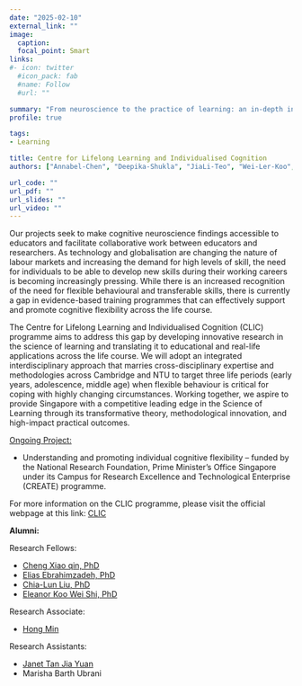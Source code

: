 ```yaml
---
date: "2025-02-10"
external_link: ""
image:
  caption: 
  focal_point: Smart
links:
#- icon: twitter
  #icon_pack: fab
  #name: Follow
  #url: ""

summary: "From neuroscience to the practice of learning: an in-depth investigation into cognitive flexibility."
profile: true

tags:
- Learning

title: Centre for Lifelong Learning and Individualised Cognition
authors: ["Annabel-Chen", "Deepika-Shukla", "JiaLi-Teo", "Wei-Ler-Koo","Marisha-Barth-Ubrani"]

url_code: ""
url_pdf: ""
url_slides: ""
url_video: ""
---
```

Our projects seek to make cognitive neuroscience findings accessible to educators and facilitate collaborative work between educators and researchers. 
As technology and globalisation are changing the nature of labour markets and increasing the demand for high levels of skill, the need for individuals to be able to develop new skills during their working careers is becoming increasingly pressing. While there is an increased recognition of the need for flexible behavioural and transferable skills, there is currently a gap in evidence-based training programmes that can effectively support and promote cognitive flexibility across the life course.

The Centre for Lifelong Learning and Individualised Cognition (CLIC) programme aims to address this gap by developing innovative research in the science of learning and translating it to educational and real-life applications across the life course. We will adopt an integrated interdisciplinary approach that marries cross-disciplinary expertise and methodologies across Cambridge and NTU to target three life periods (early years, adolescence, middle age) when flexible behaviour is critical for coping with highly changing circumstances. Working together, we aspire to provide Singapore with a competitive leading edge in the Science of Learning through its transformative theory, methodological innovation, and high-impact practical outcomes.

<u>Ongoing Project:</u> 

- Understanding and promoting individual cognitive flexibility – funded by the National Research Foundation, Prime Minister’s Office Singapore under its Campus for Research Excellence and Technological Enterprise (CREATE) programme.

For more information on the CLIC programme, please visit the official webpage at this link: [CLIC](https://www.cares.cam.ac.uk/research/clic/)<br>


**Alumni:**

Research Fellows:
- [Cheng Xiao qin, PhD](https://www.clinicalbrain.org/author/cheng-xiaoqin/)
- [Elias Ebrahimzadeh, PhD](https://www.clinicalbrain.org/author/elias-ebrahimzadeh/)
- [Chia-Lun Liu, PhD](https://www.clinicalbrain.org/author/chia-lun-liu/)
- [Eleanor Koo Wei Shi, PhD](https://www.clinicalbrain.org/author/eleanor-koo-wei-shi/)

Research Associate:
- [Hong Min](https://www.clinicalbrain.org/author/hong-min/)

Research Assistants:
- [Janet Tan Jia Yuan](https://www.clinicalbrain.org/author/tan-jia-yuan-janet/)
- Marisha Barth Ubrani
